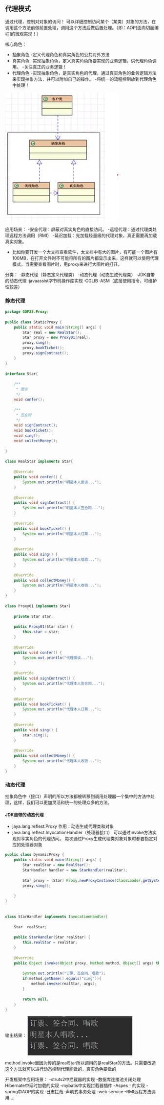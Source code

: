 ## 代理模式
通过代理，控制对对象的访问！
可以详细控制访问某个（某类）对象的方法，在调用这个方法前做前置处理，调用这个方法后做后置处理。（即：AOP[面向切面编程]的微观实现！）

核心角色：
* 抽象角色
-定义代理角色和真实角色的公共对外方法
* 真实角色
-实现抽象角色，定义真实角色所要实现的业务逻辑，供代理角色调用。
-关注真正的业务逻辑！
* 代理角色
-实现抽象角色，是真实角色的代理，通过真实角色的业务逻辑方法来实现抽象方法，并可以附加自己的操作。
-将统一的流程控制放到代理角色中处理！
<img src="./pictures/Annotation 2019-12-08 140828.png"  div align=center />

应用场景：
-安全代理：屏蔽对真实角色的直接访问。
-远程代理：通过代理类处理远程方法调用（RMI）
-延迟加载：先加载轻量级的代理对象，真正需要再加载真实对象。
* 比如你要开发一个大文档查看软件，太文档中有大的图片，有可能一个图片有100MB，在打开文件时不可能将所有的图片都显示出来，这样就可以使用代理模式，当需要查看图片时，用proxy来进行大图片的打开。

分类：
-静态代理（静态定义代理类）
-动态代理（动态生成代理类）
·JDK自带的动态代理
·javaassist字节码操作库实现
·CGLIB
·ASM（底层使用指令，可维护性较差）

### 静态代理
```java
package GOF23.Proxy;

public class StaticProxy {
    public static void main(String[] args) {
        Star real = new RealStar();
        Star proxy = new Proxy01(real);
        proxy.sing();
        proxy.bookTicket();
        proxy.signContract();
    }
}

interface Star{

    /**
     * 面谈
     */
    void confer();

    /**
     * 签合同
     */
    void signContract();
    void bookTicket();
    void sing();
    void collectMoney();

}

class RealStar implements Star{

    @Override
    public void confer() {
        System.out.println("明星本人面谈...");
    }

    @Override
    public void signContract() {
        System.out.println("明星本人签合同...");
    }

    @Override
    public void bookTicket() {
        System.out.println("明星本人订票...");
    }

    @Override
    public void sing() {
        System.out.println("明星本人唱歌...");
    }

    @Override
    public void collectMoney() {
        System.out.println("明星本人收钱...");
    }
}

class Proxy01 implements Star{

    private Star star;

    public Proxy01(Star star) {
        this.star = star;
    }

    @Override
    public void confer() {
        System.out.println("代理面谈...");
    }

    @Override
    public void signContract() {
        System.out.println("代理本人签合同...");
    }

    @Override
    public void bookTicket() {
        System.out.println("代理本人订票...");
    }

    @Override
    public void sing() {
        star.sing();
    }

    @Override
    public void collectMoney() {
        System.out.println("代理本人收钱...");
    }
}
```

### 动态代理
抽象角色中（接口）声明的所以方法都被转移到调用处理器一个集中的方法中处理，这样，我们可以更加灵活和统一的处理众多的方法。

#### JDK自带的动态代理
* jaya.lang.reflest.Proxy
作用：动态生成代理类和对象
* java.lang.reflect.InyocationHandler（处理器接口）
可以通过invoke方法实现对享实角色的代理访问。
每次通过Proxy生成代理类对象对象时都要指定对应的处理器对象

```java
public class DynamicProxy {
    public static void main(String[] args) {
        Star realStar = new RealStar();
        StarHandler handler = new StarHandler(realStar);

        Star proxy = (Star) Proxy.newProxyInstance(ClassLoader.getSystemClassLoader(),new Class[]{Star.class},handler);
        proxy.sing();
        
    }
}


class StarHandler implements InvocationHandler{

    Star  realStar;

    public StarHandler(Star realStar) {
        this.realStar = realStar;
    }

    @Override
    public Object invoke(Object proxy, Method method, Object[] args) throws Throwable {

        System.out.println("订票、签合同、唱歌");
        if(method.getName().equals("sing")){
            method.invoke(realStar, args);
        }

        return null;
    }
}
```
输出结果：
<img src="./pictures/Annotation 2019-12-08 144514.png"  div align=center />

method.invoke里因为传的是realStar所以调用的是realStar的方法。只需要改造这个方法就可以进行动态控制代理能做的，真实角色要做的


开发框架中应用场景：
-struts2中拦截器的实现
-数据库连接池关闭处理Hibernate中延时加载的实现
-mybatis中实现拦截器插件
-Aspes！的实现
-spring中AOP的实现
·日志拦哉
·声明式事务处理
-web service
-RMI远程方法调用
...
